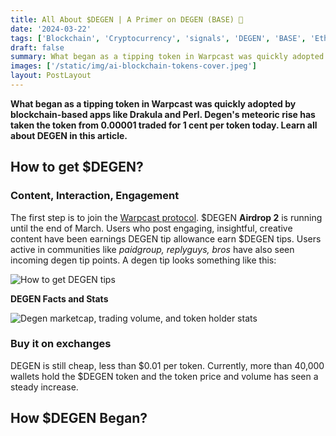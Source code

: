 ```yaml
---
title: All About $DEGEN | A Primer on DEGEN (BASE) 🎩
date: '2024-03-22'
tags: ['Blockchain', 'Cryptocurrency', 'signals', 'DEGEN', 'BASE', 'Ethereum', 'Crypto', 'Altcoins']
draft: false
summary: What began as a tipping token in Warpcast was quickly adopted by blockchain-based apps like Drakula and Perl. Degen's meteoric rise has taken the token from 0.00001 traded for 1 cent per token today. Learn all about the DEGEN token.
images: ['/static/img/ai-blockchain-tokens-cover.jpeg']
layout: PostLayout
---
```


**What began as a tipping token in Warpcast was quickly adopted by blockchain-based apps like Drakula and Perl. Degen's meteoric rise has taken the token from 0.00001 traded for 1 cent per token today. Learn all about DEGEN in this article.**

<TOCInline toc={props.toc} asDisclosure toHeading={3}/>

## How to get $DEGEN?

### Content, Interaction, Engagement

The first step is to join the [Warpcast protocol](https://warpcast.com/~/invite-page/349481?id=e4ec8dd2). \$DEGEN **Airdrop 2** is running until the end of March. Users who post engaging, insightful, creative content have been earnings DEGEN tip allowance earn $DEGEN tips. Users active in communities like _paidgroup, replyguys, bros_ have also seen incoming degen tip points. A degen tip looks something like this:

![How to get DEGEN tips](/static/img/degen-tip-example.png)

**DEGEN Facts and Stats**

![Degen marketcap, trading volume, and token holder stats](/static/img/degen-stats.png)

### Buy it on exchanges

DEGEN is still cheap, less than $0.01 per token. Currently, more than 40,000 wallets hold the $DEGEN token and the token price and volume has seen a steady increase.

## How $DEGEN Began?
